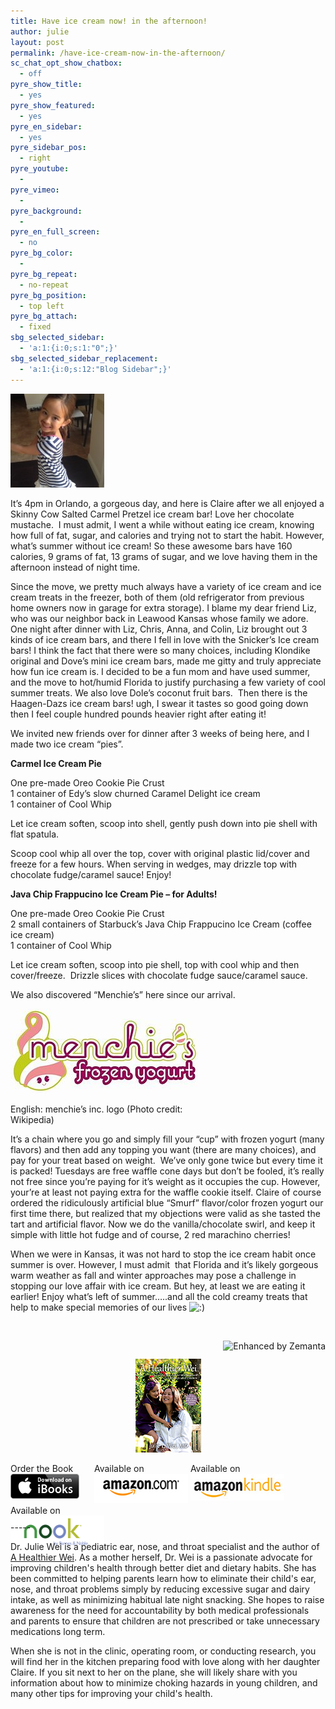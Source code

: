 ```yaml
---
title: Have ice cream now! in the afternoon!
author: julie
layout: post
permalink: /have-ice-cream-now-in-the-afternoon/
sc_chat_opt_show_chatbox:
  - off
pyre_show_title:
  - yes
pyre_show_featured:
  - yes
pyre_en_sidebar:
  - yes
pyre_sidebar_pos:
  - right
pyre_youtube:
  - 
pyre_vimeo:
  - 
pyre_background:
  - 
pyre_en_full_screen:
  - no
pyre_bg_color:
  - 
pyre_bg_repeat:
  - no-repeat
pyre_bg_position:
  - top left
pyre_bg_attach:
  - fixed
sbg_selected_sidebar:
  - 'a:1:{i:0;s:1:"0";}'
sbg_selected_sidebar_replacement:
  - 'a:1:{i:0;s:12:"Blog Sidebar";}'
---
```

<img class="alignleft size-thumbnail wp-image-602" alt="photo" src="/wp-content/uploads/2013/08/photo1-150x150.jpg" width="150" height="150" />

It&#8217;s 4pm in Orlando, a gorgeous day, and here is Claire after we all enjoyed a Skinny Cow Salted Carmel Pretzel ice cream bar! Love her chocolate mustache.  I must admit, I went a while without eating ice cream, knowing how full of fat, sugar, and calories and trying not to start the habit. However, what&#8217;s summer without ice cream! So these awesome bars have 160 calories, 9 grams of fat, 13 grams of sugar, and we love having them in the afternoon instead of night time.

Since the move, we pretty much always have a variety of ice cream and ice cream treats in the freezer, both of them (old refrigerator from previous home owners now in garage for extra storage). I blame my dear friend Liz, who was our neighbor back in Leawood Kansas whose family we adore. One night after dinner with Liz, Chris, Anna, and Colin, Liz brought out 3 kinds of ice cream bars, and there I fell in love with the Snicker&#8217;s Ice cream bars! I think the fact that there were so many choices, including Klondike original and Dove&#8217;s mini ice cream bars, made me gitty and truly appreciate how fun ice cream is. I decided to be a fun mom and have used summer, and the move to hot/humid Florida to justify purchasing a few variety of cool summer treats. We also love Dole&#8217;s coconut fruit bars.  Then there is the Haagen-Dazs ice cream bars! ugh, I swear it tastes so good going down then I feel couple hundred pounds heavier right after eating it!

We invited new friends over for dinner after 3 weeks of being here, and I made two ice cream &#8220;pies&#8221;.

**Carmel Ice Cream Pie**

One pre-made Oreo Cookie Pie Crust  
1 container of Edy&#8217;s slow churned Caramel Delight ice cream  
1 container of Cool Whip

Let ice cream soften, scoop into shell, gently push down into pie shell with flat spatula.

Scoop cool whip all over the top, cover with original plastic lid/cover and freeze for a few hours. When serving in wedges, may drizzle top with chocolate fudge/caramel sauce! Enjoy!

**Java Chip Frappucino Ice Cream Pie &#8211; for Adults!**

One pre-made Oreo Cookie Pie Crust  
2 small containers of Starbuck&#8217;s Java Chip Frappucino Ice Cream (coffee ice cream)  
1 container of Cool Whip

Let ice cream soften, scoop into pie shell, top with cool whip and then cover/freeze.  Drizzle slices with chocolate fudge sauce/caramel sauce.

We also discovered &#8220;Menchie&#8217;s&#8221; here since our arrival.

<div style="width: 310px" class="wp-caption alignright">
  <a href="http://commons.wikipedia.org/wiki/File:Menchies_logo.jpg" target="_blank"><img class="zemanta-img-inserted zemanta-img-configured" title="English: menchie's inc. logo" alt="English: menchie's inc. logo" src="/wp-content/uploads/2013/08/300px-Menchies_logo.jpg" width="300" height="135" /></a>
  
  <p class="wp-caption-text">
    English: menchie&#8217;s inc. logo (Photo credit: Wikipedia)
  </p>
</div>

It&#8217;s a chain where you go and simply fill your &#8220;cup&#8221; with frozen yogurt (many flavors) and then add any topping you want (there are many choices), and pay for your treat based on weight.  We&#8217;ve only gone twice but every time it is packed! Tuesdays are free waffle cone days but don&#8217;t be fooled, it&#8217;s really not free since you&#8217;re paying for it&#8217;s weight as it occupies the cup. However, your&#8217;re at least not paying extra for the waffle cookie itself. Claire of course ordered the ridiculously artificial blue &#8220;Smurf&#8221; flavor/color frozen yogurt our first time there, but realized that my objections were valid as she tasted the tart and artificial flavor. Now we do the vanilla/chocolate swirl, and keep it simple with little hot fudge and of course, 2 red marachino cherries!

When we were in Kansas, it was not hard to stop the ice cream habit once summer is over. However, I must admit  that Florida and it&#8217;s likely gorgeous warm weather as fall and winter approaches may pose a challenge in stopping our love affair with ice cream. But hey, at least we are eating it earlier! Enjoy what&#8217;s left of summer&#8230;..and all the cold creamy treats that help to make special memories of our lives <img src="wp-includes/images/smilies/icon_smile.gif" alt=":)" class="wp-smiley" />

&nbsp;

<div class="zemanta-pixie" style="margin-top: 10px; height: 15px;">
  <a class="zemanta-pixie-a" title="Enhanced by Zemanta" href="http://www.zemanta.com/?px"><img class="zemanta-pixie-img" style="border: none; float: right;" alt="Enhanced by Zemanta" src="http://img.zemanta.com/zemified_e.png?x-id=c51e55ed-b3a1-4b8b-8106-72f4ffcb0c93" /></a>
</div>

<span style="width:105px;display:table;margin:0 auto;"><a href="the-book/"><img src="/wp-content/uploads/2014/04/AHealthierWei_cover_150.png" /></a></span>

<p style="height:80px">
  <span style="width:130px;display:inline-block;vertical-align:top;"> Order the Book <a href="https://itunes.apple.com/us/book/a-healthier-wei/id806784060?ls=1&mt=11#" target="_blank" > <img class="size-full wp-image-944" alt="Apple iBooks" title="Apple iBooks" src="/wp-content/uploads/2014/02/Download_on_iBooks_Badge_US-UK_110x40_090513.png" width="110" height="40" /></a> </span> <span style="width:150px;display:inline-block;vertical-align:top;">Available on <a href="http://amzn.to/1fSNqeb" target="_blank" > <img class="size-full wp-image-945" alt="Amazon.com" title="Amazon.com" src="/wp-content/uploads/2014/02/amazon_com_logo_160.jpg" width="160" height="47" /> </a> </span> <span  style="width:150px;display:inline-block;vertical-align:top;">Available on <a href="http://amzn.to/1eHEfNl" target="_blank" > <img class="size-full wp-image-946" alt="Amazon Kindle" title="Amazon Kindle" src="/wp-content/uploads/2014/02/kindle_logo_160.jpg" width="160" height="43" /> </a> </span> <span style="width:150px;display:inline-block;vertical-align:top;">Available on <a href="http://www.barnesandnoble.com/w/a-healthier-wei-julie-wei/1118260302?ean=2940148244592&itm=1&usri=2940148244592" target="_blank" > <img class="size-full wp-image-947" alt="Nook" title="Nook" src="/wp-content/uploads/2014/02/nook_logo_160.png" width="160" height="52" /></a> </span>
</p>

\-----

Dr. Julie Wei is a pediatric ear, nose, and throat specialist and the author of [A Healthier Wei][1]. As a mother herself, Dr. Wei is a passionate advocate for improving children's health through better diet and dietary habits. She has been committed to helping parents learn how to eliminate their child's ear, nose, and throat problems simply by reducing excessive sugar and dairy intake, as well as minimizing habitual late night snacking. She hopes to raise awareness for the need for accountability by both medical professionals and parents to ensure that children are not prescribed or take unnecessary medications long term. 

When she is not in the clinic, operating room, or conducting research, you will find her in the kitchen preparing food with love along with her daughter Claire. If you sit next to her on the plane, she will likely share with you information about how to minimize choking hazards in young children, and many other tips for improving your child's health.

 [1]: the-book